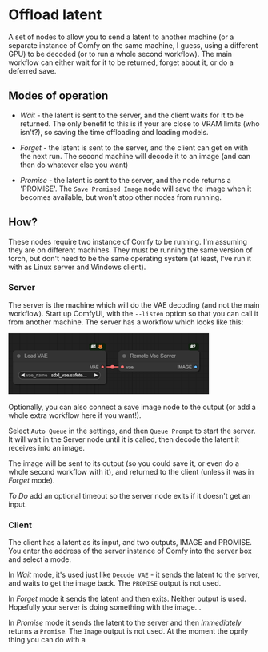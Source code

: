 # Offload latent

A set of nodes to allow you to send a latent to another machine (or a separate instance of Comfy on the same machine, I guess, using a different GPU) 
to be decoded (or to run a whole second workflow). The main workflow can either wait for it to be returned, forget about it, or do a deferred save.

## Modes of operation

- *Wait* - the latent is sent to the server, and the client waits for it to be returned. The only benefit to this is if your are
close to VRAM limits (who isn't?), so saving the time offloading and loading models.

- *Forget* - the latent is sent to the server, and the client can get on with the next run. The second machine will decode it to an image (and can then do whatever else you want)

- *Promise* - the latent is sent to the server, and the node returns a 'PROMISE'. The `Save Promised Image` node will save the image when it becomes available, but won't stop other nodes from running.

## How?

These nodes require two instance of Comfy to be running. I'm assuming they are on different machines. They must be running the same version of torch, but don't need to be the same operating system (at least, I've run it with as Linux server and Windows client).

### Server

The server is the machine which will do the VAE decoding (and not the main workflow). Start up ComfyUI, with the `--listen` option so that you can call it from another machine. The server has a workflow which looks like this:

![](docs/Server.png)

Optionally, you can also connect a save image node to the output (or add a whole extra workflow here if you want!).

Select `Auto Queue` in the settings, and then `Queue Prompt` to start the server. It will wait in the Server node until it is called, then 
decode the latent it receives into an image.

The image will be sent to its output (so you could save it, or even do a whole second workflow with it), and returned to the client (unless it was in *Forget* mode).

_To Do_ add an optional timeout so the server node exits if it doesn't get an input.

### Client

The client has a latent as its input, and two outputs, IMAGE and PROMISE. You enter the address of the server instance of Comfy into the server box and select a mode.

In *Wait* mode, it's used just like `Decode VAE` - it sends the latent to the server, and waits to get the image back. The `PROMISE` output is not used.

In *Forget* mode it sends the latent and then exits. Neither output is used. Hopefully your server is doing something with the image...

In *Promise* mode it sends the latent to the server and then *immediately* returns a `Promise`. The `Image` output is not used. At the moment the opnly thing you can do with a 